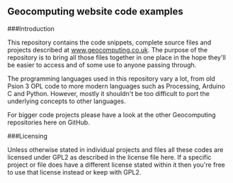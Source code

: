 ## Geocomputing website code examples


###Introduction

This repository contains the code snippets, complete source files and projects described at www.geocomputing.co.uk. The purpose of the repository is to bring all those files together in one place in the hope they'll be easier to access and of some use to anyone passing through.

The programming languages used in this repository vary a lot, from old Psion 3 OPL code to more modern languages such as Processing, Arduino C and Python. However, mostly it shouldn't be too difficult to port the underlying concepts to other languages.

For bigger code projects please have a look at the other Geocomputing repositories here on GitHub.


###Licensing

Unless otherwise stated in individual projects and files all these codes are licensed under GPL2 as described in the license file here. If a specific project or file does have a different license stated within it then you're free to use that license instead or keep with GPL2.
